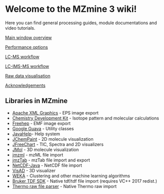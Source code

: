 # Welcome to the MZmine 3 wiki!

Here you can find general processing guides, module documentations and video tutorials.

[Main window overview](Main-window-overview.md)

[Performance options](performance.md)

[LC-MS workflow](wf_featuredetection/lcms-workflow.md)

[LC-IMS-MS workflow](wf_featuredetection/Ion-mobility-data-processing-workflow.md)

[Raw data visualisation](Raw-data-visualisation.md)

[Acknowledgements](wikiacknowledgements.md)

## Libraries in MZmine
- [Apache XML Graphics](https://xmlgraphics.apache.org/commons/) - EPS image export
- [Chemistry Development Kit](http://cdk.sourceforge.net) - Isotope pattern and molecular calculations
- [Freehep](http://java.freehep.org) - EMF image export
- [Google Guava](https://code.google.com/p/guava-libraries) - Utility classes
- [JavaHelp](http://javahelp.dev.java.net)- Help system
- [JChemPaint](http://jchempaint.github.com) - 2D molecule visualization
- [JFreeChart](http://www.jfree.org/jfreechart) - TIC, Spectra and 2D visualizers
- [JMol](http://jmol.sourceforge.net) - 3D molecule visualization
- [jmzml](https://code.google.com/p/jmzml) - mzML file import
- [jmzTab](https://code.google.com/p/mztab/wiki/jmzTab) - mzTab file import and export
- [NetCDF-Java](http://www.unidata.ucar.edu/software/netcdf-java/) - NetCDF file import
- [VisAD](http://www.ssec.wisc.edu/~billh/visad.html) - 3D visualizer
- [WEKA](http://www.cs.waikato.ac.nz/ml/weka/) - Clustering and other machine learning algorithms
- [Bruker TDF SDK](https://www.bruker.com/de.html) - Native tdf/tdf file import (requires VC++ 2017 redist.)
- [Thermo raw file parser](https://github.com/compomics/ThermoRawFileParser) - Native Thermo raw import
